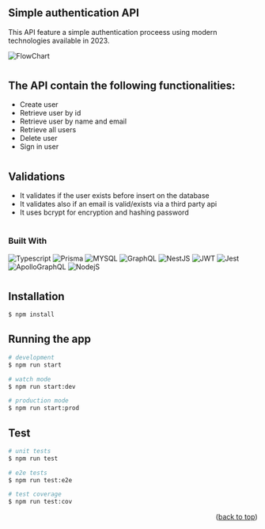 ## Simple authentication API
This API feature a simple authentication proceess using modern technologies available in 2023. 

![FlowChart](https://raw.githubusercontent.com/ddiasfront/nestjs-graphql-prisma-mysql/master/repoimages/flowchart.png)

#

## The API contain the following functionalities:

* Create user
* Retrieve user by id
* Retrieve user by name and email
* Retrieve all users
* Delete user
* Sign in user

#

## Validations

* It validates if the user exists before insert on the database
* It validates also if an email is valid/exists via a third party api
* It uses bcrypt for encryption and hashing password

#



### Built With

![Typescript][typescript-shield]
![Prisma][prisma-shield]
![MYSQL][mysql-shield]
![GraphQL][graphql-shield]
![NestJS][nestjs-shield]
![JWT][jwt-shield]
![Jest][jest-shield]
![ApolloGraphQL][apollo-shield]
![NodejS][nodejs-shield]

#

## Installation

```bash
$ npm install
```

## Running the app

```bash
# development
$ npm run start

# watch mode
$ npm run start:dev

# production mode
$ npm run start:prod
```

## Test

```bash
# unit tests
$ npm run test

# e2e tests
$ npm run test:e2e

# test coverage
$ npm run test:cov
```


<!-- MARKDOWN LINKS & IMAGES -->
<!-- https://www.markdownguide.org/basic-syntax/#reference-style-links -->
[typescript-shield]: https://img.shields.io/badge/typescript-20232A?style=for-the-badge&logo=typescript&logoColor=61DAFB
[prisma-shield]: https://img.shields.io/badge/prisma-20232A?style=for-the-badge&logo=prisma&logoColor=61DAFB
[mysql-shield]: https://img.shields.io/badge/mysql-20232A?style=for-the-badge&logo=mysql&logoColor=61DAFB
[graphql-shield]: https://img.shields.io/badge/graphql-20232A?style=for-the-badge&logo=graphql&logoColor=61DAFB
[nestjs-shield]: https://img.shields.io/badge/nestjs-20232A?style=for-the-badge&logo=nestjs&logoColor=61DAFB
[jwt-shield]: https://img.shields.io/badge/JWT-20232A?style=for-the-badge&logo=JSON%20web%20tokens&logoColor=61DAFB
[jest-shield]: https://img.shields.io/badge/jest-20232A?style=for-the-badge&logo=jest&logoColor=61DAFB
[apollo-shield]: https://img.shields.io/badge/apollo-20232A?style=for-the-badge&logo=apollographql&logoColor=61DAFB
[nodejs-shield]: https://img.shields.io/badge/nodejs-20232A?style=for-the-badge&logo=node.js&logoColor=61DAFB

<p align="right">(<a href="#readme-top">back to top</a>)</p>
